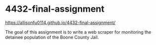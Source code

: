 # 4432-final-assignment
https://allisonfu0114.github.io/4432-final-assignment/

The goal of this assignment is to write a web scraper for monitoring the detainee population of the Boone County Jail.
